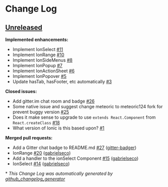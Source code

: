# Change Log

## [Unreleased](https://github.com/pors/reactionic/tree/HEAD)

**Implemented enhancements:**

- Implement IonSelect [\#11](https://github.com/pors/reactionic/issues/11)
- Implement IonRange [\#10](https://github.com/pors/reactionic/issues/10)
- Implement IonSideMenus [\#8](https://github.com/pors/reactionic/issues/8)
- Implement IonPopup [\#7](https://github.com/pors/reactionic/issues/7)
- Implement IonActionSheet [\#6](https://github.com/pors/reactionic/issues/6)
- Implement IonPopover [\#5](https://github.com/pors/reactionic/issues/5)
- Update hasTab, hasFooter, etc automatically [\#3](https://github.com/pors/reactionic/issues/3)

**Closed issues:**

- Add gitter.im chat room and badge [\#26](https://github.com/pors/reactionic/issues/26)
- Some native issue and suggest change meteoric to meteoric124 fork for prevent buggy version [\#25](https://github.com/pors/reactionic/issues/25)
- Does it make sense to upgrade to use `extends React.Component` from `React.createClass` [\#18](https://github.com/pors/reactionic/issues/18)
- What version of Ionic is this based upon? [\#1](https://github.com/pors/reactionic/issues/1)

**Merged pull requests:**

- Add a Gitter chat badge to README.md [\#27](https://github.com/pors/reactionic/pull/27) ([gitter-badger](https://github.com/gitter-badger))
- IonRange [\#20](https://github.com/pors/reactionic/pull/20) ([gabrielseco](https://github.com/gabrielseco))
- Add a handler to the ionSelect Component [\#15](https://github.com/pors/reactionic/pull/15) ([gabrielseco](https://github.com/gabrielseco))
- IonSelect [\#14](https://github.com/pors/reactionic/pull/14) ([gabrielseco](https://github.com/gabrielseco))



\* *This Change Log was automatically generated by [github_changelog_generator](https://github.com/skywinder/Github-Changelog-Generator)*